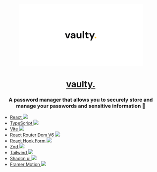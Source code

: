 <p align="center">  
<img alt="vaulty logo" src="public/og-vaulty.png" width="400" />
</p>
<h1 align="center">
  <a href='https://vaulty.vercel.app/' target='_blank'>vaulty.</a>
</h1>


<h3 align="center">A password manager that allows you to securely store and <br/> manage your passwords and sensitive information 🔐</h3>


- <a href='https://fr.react.dev/' target='_blank'>React <img src='https://www.google.com/s2/favicons?domain=https://fr.react.dev/' /><a/> 
- <a href='https://www.typescriptlang.org/' target='_blank'>TypeScript <img src='https://www.google.com/s2/favicons?domain=https://www.typescriptlang.org/' /><a/>
- <a href='https://vitejs.dev/' target='_blank'>Vite <img src='https://www.google.com/s2/favicons?domain=https://vitejs.dev/' /><a/>
- <a href='https://reactrouter.com/en/main' target='_blank'>React Router Dom V6 <img src='https://www.google.com/s2/favicons?domain=https://reactrouter.com/en/main' /><a/>
- <a href='https://react-hook-form.com/' target='_blank'>React Hook Form <img src='https://www.google.com/s2/favicons?domain=https://react-hook-form.com/' /><a/>
- <a href='https://zod.dev/' target='_blank'>Zod <img src='https://www.google.com/s2/favicons?domain=https://zod.dev/' /><a/>
- <a href='https://tailwindcss.com/' target='_blank'>Tailwind <img src='https://www.google.com/s2/favicons?domain=https://tailwindcss.com/' /><a/>
- <a href='https://ui.shadcn.com/' target='_blank'>Shadcn ui  <img src='https://www.google.com/s2/favicons?domain=https://ui.shadcn.com/' /><a/>
- <a href='https://www.framer.com/motion/' target='_blank'>Framer Motion  <img src='https://www.google.com/s2/favicons?domain=https://www.framer.com/motion/' /><a/>
